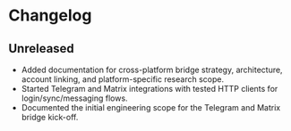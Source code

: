 # Changelog

## Unreleased
- Added documentation for cross-platform bridge strategy, architecture, account linking, and platform-specific research scope.
- Started Telegram and Matrix integrations with tested HTTP clients for login/sync/messaging flows.
- Documented the initial engineering scope for the Telegram and Matrix bridge kick-off.
